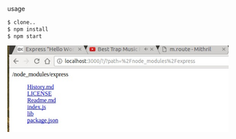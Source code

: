 usage

```
$ clone..
$ npm install
$ npm start
```

![it can show the contents of folders](/pics/1.jpeg?raw=true "showing the contents of a folder")